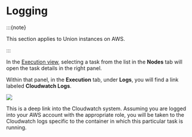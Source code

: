 # Logging

:::{note}

This section applies to Union instances on AWS.

:::

In the [Execution view](execution-view), selecting a task from the list in the **Nodes** tab will open the task details in the right panel.

Within that panel, in the **Execution** tab, under **Logs**, you will find a link labeled **Cloudwatch Logs**.

![](/_static/images/cloudwatch-logs.png)

This is a deep link into the Cloudwatch system.
Assuming you are logged into your AWS account with the appropriate role, you will be taken to the Cloudwatch logs specific to the container in which this particular task is running.
